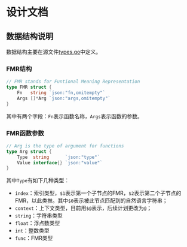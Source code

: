 # 设计文档

## 数据结构说明

数据结构主要在源文件[types.go](https://github.com/liuzl/fmr/blob/master/types.go)中定义。

### FMR结构

```go
// FMR stands for Funtional Meaning Representation
type FMR struct {
	Fn   string `json:"fn,omitempty"`
	Args []*Arg `json:"args,omitempty"`
}
```

其中有两个字段：`Fn`表示函数名称，`Args`表示函数的参数。

### FMR函数参数

```go
// Arg is the type of argument for functions
type Arg struct {
	Type  string      `json:"type"`
	Value interface{} `json:"value"`
}
```

其中`Type`有如下几种类型：
* `index`：索引类型，`$1`表示第一个子节点的FMR，`$2`表示第二个子节点的FMR，以此类推。其中`$0`表示被此节点匹配到的自然语言字符串；
* `context`：上下文类型，目前用`$@`表示，后续计划更改为`@`；
* `string`：字符串类型
* `float`：浮点数类型
* `int`：整数类型
* `func`：FMR类型
